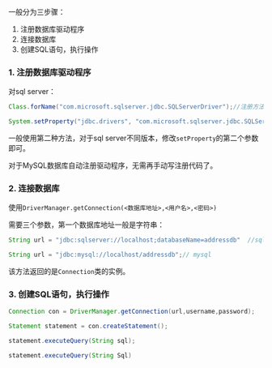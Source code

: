一般分为三步骤：

1. 注册数据库驱动程序
2. 连接数据库
3. 创建SQL语句，执行操作

### 1.  注册数据库驱动程序
对sql server：

```java
Class.forName("com.microsoft.sqlserver.jdbc.SQLServerDriver");//注册方法1   

System.setProperty("jdbc.drivers", "com.microsoft.sqlserver.jdbc.SQLServerDriver");//注册方法2
```
一般使用第二种方法，对于sql server不同版本，修改`setProperty`的第二个参数即可。

对于MySQL数据库自动注册驱动程序，无需再手动写注册代码了。

### 2. 连接数据库

使用`DriverManager.getConnection(<数据库地址>,<用户名>,<密码>)`

需要三个参数，第一个数据库地址一般是字符串：

```java
String url = "jdbc:sqlserver://localhost;databaseName=addressdb"  //sqlserver

String url = "jdbc:mysql://localhost/addressdb";// mysql 
```

该方法返回的是`Connection`类的实例。

### 3. 创建SQL语句，执行操作

```java
Connection con = DriverManager.getConnection(url,username,password);

Statement statement = con.createStatement();

statement.executeQuery(String sql);

statement.executeQuery(String Sql)
```



